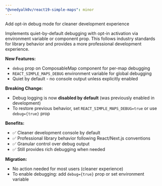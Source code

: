 ```yaml
---
"@vnedyalk0v/react19-simple-maps": minor
---
```


Add opt-in debug mode for cleaner development experience

Implements quiet-by-default debugging with opt-in activation via environment variable or component prop. This follows industry standards for library behavior and provides a more professional development experience.

**New Features:**
- `debug` prop on ComposableMap component for per-map debugging
- `REACT_SIMPLE_MAPS_DEBUG` environment variable for global debugging
- Quiet by default - no console output unless explicitly enabled

**Breaking Change:**
- Debug logging is now **disabled by default** (was previously enabled in development)
- To restore previous behavior, set `REACT_SIMPLE_MAPS_DEBUG=true` or use `debug={true}` prop

**Benefits:**
- ✅ Cleaner development console by default
- ✅ Professional library behavior following React/Next.js conventions
- ✅ Granular control over debug output
- ✅ Still provides rich debugging when needed

**Migration:**
- No action needed for most users (cleaner experience)
- To enable debugging: add `debug={true}` prop or set environment variable
